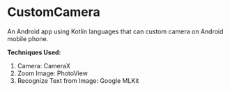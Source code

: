 # CustomCamera
An Android app using Kotlin languages that can custom camera on Android mobile phone.  
  
**Techniques Used:**
1. Camera:  CameraX  
2. Zoom Image:  PhotoView  
3. Recognize Text from Image: Google MLKit
